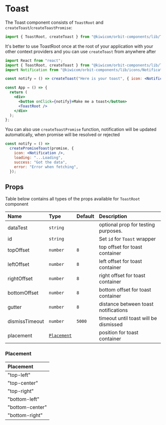 # Toast

The Toast component consists of `ToastRoot` and `createToast`/`createToastPromise`:

```jsx
import { ToastRoot, createToast } from "@kiwicom/orbit-components/lib/Toast";
```

It's better to use ToastRoot once at the root of your application with your other context providers and you can use `createToast` from anywhere after

```jsx
import React from "react";
import { ToastRoot, createToast } from "@kiwicom/orbit-components/lib/Toast";
import Notification from "@kiwicom/orbit-components/lib/icons/Notification";

const notify = () => createToast("Here is your toast", { icon: <Notification /> });

const App = () => {
  return (
    <div>
      <button onClick={notify}>Make me a toast</button>
      <ToastRoot />
    </div>
  );
};
```

You can also use `createToastPromise` function, notification will be updated automatically, when promise will be resolved or rejected

```jsx
const notify = () =>
  createPromiseToast(promise, {
    icon: <Notification />,
    loading: "...Loading",
    success: "Got the data",
    error: "Error when fetching",
  });
```

## Props

Table below contains all types of the props available for `ToastRoot` component

| Name           | Type                      | Default | Description                           |
| :------------- | :------------------------ | :------ | :------------------------------------ |
| dataTest       | `string`                  |         | optional prop for testing purposes.   |
| id             | `string`                  |         | Set `id` for `Toast` wrapper          |
| topOffset      | `number`                  | `8`     | top offset for toast container        |
| leftOffset     | `number`                  | `8`     | left offset for toast container       |
| rightOffset    | `number`                  | `8`     | right offset for toast container      |
| bottomOffset   | `number`                  | `8`     | bottom offset for toast container     |
| gutter         | `number`                  | `8`     | distance between toast notifications  |
| dismissTimeout | `number`                  | `5000`  | timeout until toast will be dismissed |
| placement      | [`Placement`](#Placement) |         | position for toast container          |

### Placement

| Placement       |
| :-------------- |
| "top-left"      |
| "top-center"    |
| "top-right"     |
| "bottom-left"   |
| "bottom-center" |
| "bottom-right"  |
